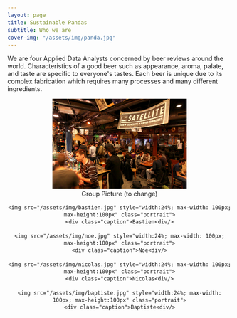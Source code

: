 ```yaml
---
layout: page
title: Sustainable Pandas
subtitle: Who we are
cover-img: "/assets/img/panda.jpg"
---
```


We are four Applied Data Analysts concerned by beer reviews around the world. Characteristics of a good beer such as appearance, aroma, palate, and taste are specific to everyone's tastes. Each beer is unique due to its complex fabrication which requires many processes and many different ingredients. 

<div style="align: center; text-align:center;">
    <img src="/assets/img/sat.jpg" width="60%" height="60%"/>
    <div class="caption">Group Picture (to change)</div>
</div>

<div class="container" style="align: center; text-align:center">

    <img src="/assets/img/bastien.jpg" style="width:24%; max-width: 100px; max-height:100px" class="portrait">
    <div class="caption">Bastien<div/>
  
    <img src="/assets/img/noe.jpg" style="width:24%; max-width: 100px; max-height:100px" class="portrait">
    <div class="caption">Noe<div/>
  
    <img src="/assets/img/nicolas.jpg" style="width:24%; max-width: 100px; max-height:100px" class="portrait">
    <div class="caption">Nicolas<div/>
  
    <img src="/assets/img/baptiste.jpg" style="width:24%; max-width: 100px; max-height:100px" class="portrait">
    <div class="caption">Baptiste<div/>
  
</div>

